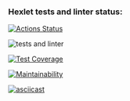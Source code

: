 ### Hexlet tests and linter status:
[![Actions Status](https://github.com/maryker/python-project-50/workflows/hexlet-check/badge.svg)](https://github.com/maryker/python-project-50/actions)

![tests and linter](https://github.com/maryker/python-project-50/actions/workflows/pyci.yml/badge.svg)

[![Test Coverage](https://api.codeclimate.com/v1/badges/cb1325fe2b6e3134d6da/test_coverage)](https://codeclimate.com/github/maryker/python-project-50/test_coverage)

[![Maintainability](https://api.codeclimate.com/v1/badges/cb1325fe2b6e3134d6da/maintainability)](https://codeclimate.com/github/maryker/python-project-50/maintainability)


[![asciicast](https://asciinema.org/a/jjvccILVSJeO9qf6LTWbyhqE6.svg)](https://asciinema.org/a/jjvccILVSJeO9qf6LTWbyhqE6)